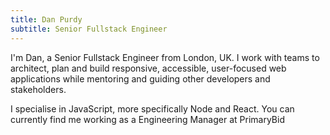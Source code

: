 ```yaml
---
title: Dan Purdy
subtitle: Senior Fullstack Engineer
---
```

I'm Dan, a Senior Fullstack Engineer from London, UK. I work with teams to architect, plan and build responsive, accessible, user-focused web applications while mentoring and guiding other developers and stakeholders. 

I specialise in JavaScript, more specifically Node and React. You can currently find me working as a Engineering Manager at PrimaryBid